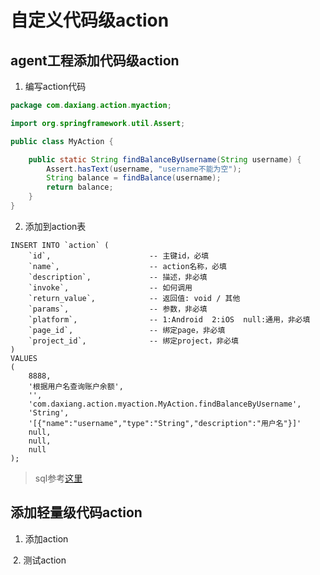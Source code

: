 # 自定义代码级action

## agent工程添加代码级action

1. 编写action代码
```java
package com.daxiang.action.myaction;

import org.springframework.util.Assert;

public class MyAction {

    public static String findBalanceByUsername(String username) {
        Assert.hasText(username, "username不能为空");
        String balance = findBalance(username);
        return balance;
    }
}
```

2. 添加到action表
```
INSERT INTO `action` (
	`id`,                      -- 主键id，必填
	`name`,                    -- action名称，必填
	`description`,             -- 描述，非必填
	`invoke`,                  -- 如何调用
	`return_value`,            -- 返回值: void / 其他
	`params`,                  -- 参数，非必填
	`platform`,                -- 1:Android  2:iOS  null:通用，非必填
    `page_id`,                 -- 绑定page，非必填
    `project_id`,              -- 绑定project，非必填
)
VALUES
(
    8888,
    '根据用户名查询账户余额',
    '',
    'com.daxiang.action.myaction.MyAction.findBalanceByUsername',
    'String',
    '[{"name":"username","type":"String","description":"用户名"}]'
    null,
    null,
    null
);
```

> sql参考[这里](https://github.com/opendx/agent/blob/master/src/main/java/com/daxiang/action/sql/basic_action.sql)

## 添加轻量级代码action

1. 添加action
<img :src="$withBase('/assets/add_lite_action.png')" class="zoom">
2. 测试action
<img :src="$withBase('/assets/test_lite_action.png')" class="zoom">

